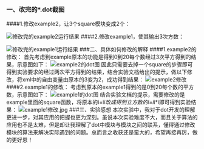 ### 一、改完的*.dot截图
####1.修改example2，让3个square模块变成2个：

![修改完的example2运行结果](http://upload-images.jianshu.io/upload_images/3250499-66e4fe1654d3f908.jpg?imageMogr2/auto-orient/strip%7CimageView2/2/w/1240)
####2.修改example1，使其输出3次方数：

![修改完的example1运行结果](http://upload-images.jianshu.io/upload_images/3250499-61286c9c3c111961.jpg?imageMogr2/auto-orient/strip%7CimageView2/2/w/1240)
###二、具体如何修改的解释
####1.example2的修改：
首先考虑到example原本的功能是得到0到20每个数经过3次平方得到的结果，示意图如下：
![example2的dot图](http://upload-images.jianshu.io/upload_images/3250499-22894da772af3ae0.png?imageMogr2/auto-orient/strip%7CimageView2/2/w/1240)
因此只需要去掉一个square的步骤即可得到实验要求的经过两次平方得到的结果，结合实验文档给出的提示，做以下修改，将xml中的自由变量由原本的3变为2，成功得到结果：
![example2修改](http://upload-images.jianshu.io/upload_images/3250499-e5fdcde8fb9c6782.jpg?imageMogr2/auto-orient/strip%7CimageView2/2/w/1240)
####2.example1的修改：
考虑到原本的example1得到的是0到20每个数的平方数，示意图如下：
![example1的dot图](http://upload-images.jianshu.io/upload_images/3250499-ad6e85f2e8bef6ad.png?imageMogr2/auto-orient/strip%7CimageView2/2/w/1240)
结合实验文档的提示，需要修改的是example里面的square函数，将原本的i=i*i改成得到立方数的i=i*i*i即可得到实验结果：
![example1修改.jpg](http://upload-images.jianshu.io/upload_images/3250499-ab431a516fb247eb.jpg?imageMogr2/auto-orient/strip%7CimageView2/2/w/1240)
###三、实验感想
本次实验中，我对于dot开发的理解更进一步，对其应用的把握也更为深刻。虽说本次实验难度不大，而且关于算法的应用也不是太难，但是却让我理解了dot中模块与模块之间的联系，懂得通过修改模块的算法来解决实际遇到的问题。总而言之收获还是蛮大的，希望再接再厉，做的更好恩！

